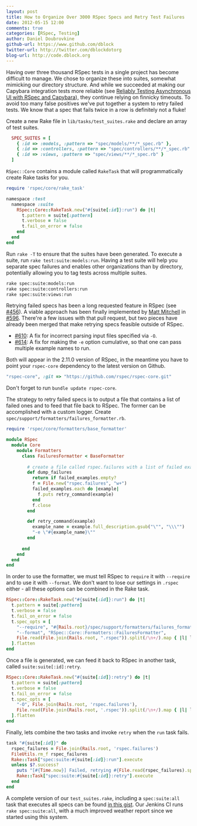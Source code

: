 ```yaml
---
layout: post
title: How to Organize Over 3000 RSpec Specs and Retry Test Failures
date: 2012-05-15 12:00
comments: true
categories: [RSpec, Testing]
author: Daniel Doubrovkine
github-url: https://www.github.com/dblock
twitter-url: http://twitter.com/dblockdotorg
blog-url: http://code.dblock.org
---
```

Having over three thousand RSpec tests in a single project has become difficult to manage. We chose to organize these into suites, somewhat mimicking our directory structure. And while we succeeded at making our Capybara integration tests more reliable (see [Reliably Testing Asynchronous UI with RSpec and Capybara](/blog/2012/02/03/reliably-testing-asynchronous-ui-w-slash-rspec-and-capybara/)), they continue relying on finnicky timeouts. To avoid too many false positives we've put together a system to retry failed tests. We know that a spec that fails twice in a row is definitely not a fluke!

Create a new Rake file in `lib/tasks/test_suites.rake` and declare an array of test suites.

``` ruby lib/tasks/test_suites.rake
  SPEC_SUITES = [
    { :id => :models, :pattern => "spec/models/**/*_spec.rb" },
    { :id => :controllers, :pattern => "spec/controllers/**/*_spec.rb" },
    { :id => :views, :pattern => "spec/views/**/*_spec.rb" }
  ]
```
<!-- more -->
`RSpec::Core` contains a module called `RakeTask` that will programmatically create Rake tasks for you.

``` ruby lib/tasks/test_suites.rake
require 'rspec/core/rake_task'

namespace :test
  namespace :suite
    RSpec::Core::RakeTask.new("#{suite[:id]}:run") do |t|
      t.pattern = suite[:pattern]
      t.verbose = false
      t.fail_on_error = false
    end
  end
end
```

Run `rake -T` to ensure that the suites have been generated. To execute a suite, run `rake test:suite:models:run`. Having a test suite will help you separate spec failures and enables other organizations than by directory, potentially allowing you to tag tests across multiple suites.

``` bash
rake spec:suite:models:run
rake spec:suite:controllers:run
rake spec:suite:views:run
```

Retrying failed specs has been a long requested feature in RSpec (see [#456](https://github.com/rspec/rspec-core/issues/456)). A viable approach has been finally implemented by [Matt Mitchell](https://github.com/antifun) in [#596](https://github.com/rspec/rspec-core/pull/596). There're a few issues with that pull request, but two pieces have already been merged that make retrying specs feasible outside of RSpec.

* [#610](https://github.com/rspec/rspec-core/pull/610):
  A fix for incorrect parsing input files specified via `-O`.
* [#614](https://github.com/rspec/rspec-core/pull/614):
  A fix for making the `-e` option cumulative, so that one can pass multiple example names to run.

Both will appear in the 2.11.0 version of RSpec, in the meantime you have to point your `rspec-core` dependency to the latest version on Github.

``` ruby Gemfile
"rspec-core", :git => "https://github.com/rspec/rspec-core.git"
```

Don't forget to run `bundle update rspec-core`.

The strategy to retry failed specs is to output a file that contains a list of failed ones and to feed that file back to RSpec. The former can be accomplished with a custom logger. Create `spec/support/formatters/failures_formatter.rb`.

``` ruby spec/support/formatters/failures_formatter.rb
require 'rspec/core/formatters/base_formatter'

module RSpec
  module Core
    module Formatters
      class FailuresFormatter < BaseFormatter
        
        # create a file called rspec.failures with a list of failed examples
        def dump_failures
          return if failed_examples.empty?
          f = File.new("rspec.failures", "w+")
          failed_examples.each do |example|
            f.puts retry_command(example)
          end
          f.close
        end

        def retry_command(example)
          example_name = example.full_description.gsub("\"", "\\\"")
          "-e \"#{example_name}\""
        end
        
      end
    end
  end
end
```

In order to use the formatter, we must tell RSpec to `require` it with `--require` and to use it with `--format`. We don't want to lose our settings in `.rspec` either - all these options can be combined in the Rake task.

``` ruby lib/tasks/test_suites.rake
RSpec::Core::RakeTask.new("#{suite[:id]}:run") do |t|
  t.pattern = suite[:pattern]
  t.verbose = false
  t.fail_on_error = false
  t.spec_opts = [
    "--require", "#{Rails.root}/spec/support/formatters/failures_formatter.rb",
    "--format", "RSpec::Core::Formatters::FailuresFormatter",
    File.read(File.join(Rails.root, ".rspec")).split(/\n+/).map { |l| l.shellsplit }
  ].flatten
end
```

Once a file is generated, we can feed it back to RSpec in another task, called `suite:suite[:id]:retry`.

``` ruby lib/tasks/test_suites.rake
RSpec::Core::RakeTask.new("#{suite[:id]}:retry") do |t|
  t.pattern = suite[:pattern]
  t.verbose = false
  t.fail_on_error = false
  t.spec_opts = [
    "-O", File.join(Rails.root, 'rspec.failures'),
    File.read(File.join(Rails.root, '.rspec')).split(/\n+/).map { |l| l.shellsplit }
  ].flatten
end
```

Finally, lets combine the two tasks and invoke `retry` when the `run` task fails.

``` ruby lib/tasks/test_suites.rake
task "#{suite[:id]}" do
  rspec_failures = File.join(Rails.root, 'rspec.failures')
  FileUtils.rm_f rspec_failures
  Rake::Task["spec:suite:#{suite[:id]}:run"].execute
  unless $?.success?
    puts "[#{Time.now}] Failed, retrying #{File.read(rspec_failures).split(/\n+/).count} failure(s) in spec:suite:#{suite[:id]} ..."
    Rake::Task["spec:suite:#{suite[:id]}:retry"].execute
  end
end
```

A complete version of our `test_suites.rake`, including a `spec:suite:all` task that executes all specs can be found [in this gist](https://gist.github.com/2597305). Our Jenkins CI runs `rake spec:suite:all`, with a much improved weather report since we started using this system.
